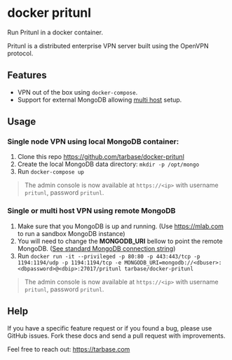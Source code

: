 # docker pritunl

Run Pritunl in a docker container.

Pritunl is a distributed enterprise VPN server built using the OpenVPN protocol.

## Features

* VPN out of the box using `docker-compose`.
* Support for external MongoDB allowing [multi host](https://docs.pritunl.com/docs/mutli-host-servers) setup.


## Usage

### Single node VPN using local MongoDB container:

1. Clone this repo https://github.com/tarbase/docker-pritunl
2. Create the local MongoDB data directory: `mkdir -p /opt/mongo`
3. Run `docker-compose up`

> The admin console is now available at `https://<ip>` with username `pritunl`, password `pritunl`.

### Single or multi host VPN using remote MongoDB

1. Make sure that you MongoDB is up and running. (Use https://mlab.com to run a sandbox MongoDB instance)
2. You will need to change the **MONGODB_URI** bellow to point the remote MongoDB. ([See standard MongoDB connection string](https://docs.mongodb.com/manual/reference/connection-string/))
2. Run `docker run -it --privileged -p 80:80 -p 443:443/tcp -p 1194:1194/udp -p 1194:1194/tcp -e MONGODB_URI=mongodb://<dbuser>:<dbpassword>@<dbip>:27017/pritunl tarbase/docker-pritunl`

> The admin console is now available at `https://<ip>` with username `pritunl`, password `pritunl`.


## Help

If you have a specific feature request or if you found a bug, please use GitHub issues. Fork these docs and send a pull request with improvements.

Feel free to reach out: https://tarbase.com
